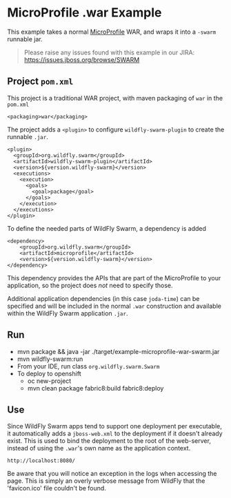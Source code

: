 # MicroProfile .war Example

This example takes a normal [MicroProfile](http://microprofile.io) WAR, and wraps it into
a `-swarm` runnable jar.

> Please raise any issues found with this example in our JIRA:
> https://issues.jboss.org/browse/SWARM

## Project `pom.xml`

This project is a traditional WAR project, with maven packaging
of `war` in the `pom.xml`

    <packaging>war</packaging>

The project adds a `<plugin>` to configure `wildfly-swarm-plugin` to
create the runnable `.jar`.

    <plugin>
      <groupId>org.wildfly.swarm</groupId>
      <artifactId>wildfly-swarm-plugin</artifactId>
      <version>${version.wildfly-swarm}</version>
      <executions>
        <execution>
          <goals>
            <goal>package</goal>
          </goals>
        </execution>
      </executions>
    </plugin>

To define the needed parts of WildFly Swarm, a dependency is added

    <dependency>
        <groupId>org.wildfly.swarm</groupId>
        <artifactId>microprofile</artifactId>
        <version>${version.wildfly-swarm}</version>
    </dependency>

This dependency provides the APIs that are part of the MicroProfile
to your application, so the project does *not* need to specify those.

Additional application dependencies (in this case `joda-time`) can be
specified and will be included in the normal `.war` construction and available
within the WildFly Swarm application `.jar`.

## Run

* mvn package && java -jar ./target/example-microprofile-war-swarm.jar
* mvn wildfly-swarm:run
* From your IDE, run class `org.wildfly.swarm.Swarm`
* To deploy to openshift
    * oc new-project <project-name>
    * mvn clean package fabric8:build fabric8:deploy 

## Use

Since WildFly Swarm apps tend to support one deployment per executable, it
automatically adds a `jboss-web.xml` to the deployment if it doesn't already
exist.  This is used to bind the deployment to the root of the web-server,
instead of using the `.war`'s own name as the application context.

    http://localhost:8080/

Be aware that you will notice an exception in the logs when accessing the page.
This is simply an overly verbose message from WildFly that the 'favicon.ico' file couldn't be found.
